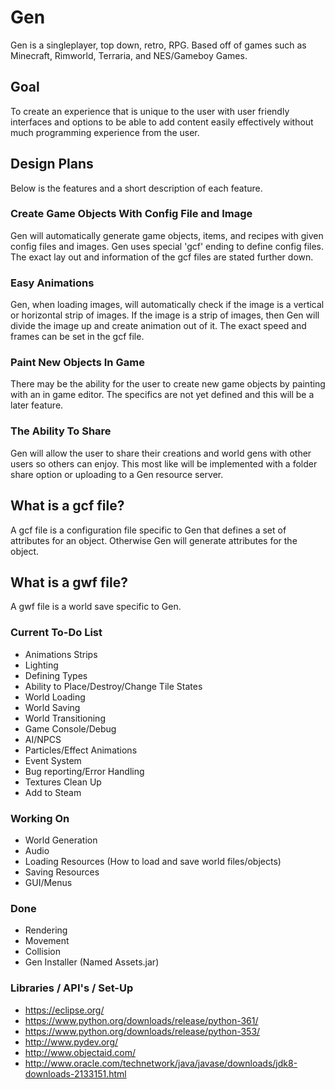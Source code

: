# Gen
Gen is a singleplayer, top down, retro, RPG. Based off of games such as Minecraft, Rimworld, Terraria, and NES/Gameboy Games.

## Goal
To create an experience that is unique to the user with user friendly interfaces and options to be able to add content easily
effectively without much programming experience from the user.

## Design Plans
Below is the features and a short description of each feature.

### Create Game Objects With Config File and Image
Gen will automatically generate game objects, items, and recipes with given config files and images. Gen uses special 'gcf' 
ending to define config files. The exact lay out and information of the gcf files are stated further down.

### Easy Animations
Gen, when loading images, will automatically check if the image is a vertical or horizontal strip of images. If the
image is a strip of images, then Gen will divide the image up and create animation out of it. The exact speed and 
frames can be set in the gcf file.

### Paint New Objects In Game
There may be the ability for the user to create new game objects by painting with an in game editor. The specifics
are not yet defined and this will be a later feature.

### The Ability To Share
Gen will allow the user to share their creations and world gens with other users so others can enjoy. This most 
like will be implemented with a folder share option or uploading to a Gen resource server.

## What is a gcf file?
A gcf file is a configuration file specific to Gen that defines a set of attributes for an object. Otherwise Gen
will generate attributes for the object.

## What is a gwf file?
A gwf file is a world save specific to Gen.

### Current To-Do List
- Animations Strips
- Lighting
- Defining Types
- Ability to Place/Destroy/Change Tile States
- World Loading
- World Saving
- World Transitioning
- Game Console/Debug
- AI/NPCS
- Particles/Effect Animations
- Event System
- Bug reporting/Error Handling
- Textures Clean Up
- Add to Steam 

### Working On
- World Generation
- Audio
- Loading Resources (How to load and save world files/objects)
- Saving Resources
- GUI/Menus

### Done
- Rendering
- Movement
- Collision
- Gen Installer (Named Assets.jar)

### Libraries / API's / Set-Up
- https://eclipse.org/
- https://www.python.org/downloads/release/python-361/
- https://www.python.org/downloads/release/python-353/
- http://www.pydev.org/
- http://www.objectaid.com/
- http://www.oracle.com/technetwork/java/javase/downloads/jdk8-downloads-2133151.html







